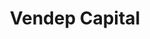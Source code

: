 ---
layout: firm_page
title: "Vendep Capital"
id: "vendep.com"
permalink: "/vendepcapitalvendep.com/"
website: "https://www.vendep.com"
offices: "Espoo (Finland)"
investment_stages: "Pre-Seed, Seed, Series A"
portfolio_companies: "AppFollow, Happy Signals, Happeo, Brella, Videoly, Trustmary, Xolo, Gbuilder, Hopsworks, Giosg, Kicker Cloud, AgileDay, Eyeball, Mazepay, Cluby, Claimlane, Medixine, Vividworks"
portfolio_link: "https://www.vendep.com/portfolio/"
investment_markets: "B2B SaaS, B2B Marketplaces"
founded_year: "2013"
description: "Vendep Capital is a venture capital firm specializing in B2B SaaS and B2B marketplaces in the Nordics and Baltics. They invest in early-stage software entrepreneurs, providing funding from pre-seed to Series A and leveraging their SaaS expertise and global networks to foster growth."
linkedin: "https://www.linkedin.com/company/vendepcapital/"
twitter: "https://twitter.com/vendepcapital"
instagram: ""
team_page: "https://www.vendep.com/team/"
investor_type: "Venture Capital"
crunchbase: "https://www.crunchbase.com/organization/vendepcapital"
pitchbook: "https://pitchbook.com/profiles/investor/97812-91"

# SEO Optimization
meta_title: "Vendep Capital - VC Firm - projectstartups.com"
meta_description: "Vendep Capital, Vendep Capital is a venture capital firm specializing in B2B SaaS and B2B marketplaces in the Nordics and Baltics. They invest in early-stage software..."
meta_keywords: "Vendep Capital, B2B SaaS, B2B Marketplaces, VC firm, venture capital, startup investor, projectstartups.com"
canonical_url: "https://vc.projectstartups.com/vendepcapitalvendep.com/"
---